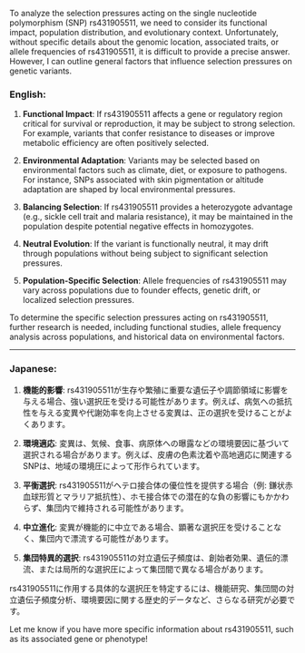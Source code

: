 To analyze the selection pressures acting on the single nucleotide polymorphism (SNP) rs431905511, we need to consider its functional impact, population distribution, and evolutionary context. Unfortunately, without specific details about the genomic location, associated traits, or allele frequencies of rs431905511, it is difficult to provide a precise answer. However, I can outline general factors that influence selection pressures on genetic variants.

### English:
1. **Functional Impact**: If rs431905511 affects a gene or regulatory region critical for survival or reproduction, it may be subject to strong selection. For example, variants that confer resistance to diseases or improve metabolic efficiency are often positively selected.

2. **Environmental Adaptation**: Variants may be selected based on environmental factors such as climate, diet, or exposure to pathogens. For instance, SNPs associated with skin pigmentation or altitude adaptation are shaped by local environmental pressures.

3. **Balancing Selection**: If rs431905511 provides a heterozygote advantage (e.g., sickle cell trait and malaria resistance), it may be maintained in the population despite potential negative effects in homozygotes.

4. **Neutral Evolution**: If the variant is functionally neutral, it may drift through populations without being subject to significant selection pressures.

5. **Population-Specific Selection**: Allele frequencies of rs431905511 may vary across populations due to founder effects, genetic drift, or localized selection pressures.

To determine the specific selection pressures acting on rs431905511, further research is needed, including functional studies, allele frequency analysis across populations, and historical data on environmental factors.

---

### Japanese:
1. **機能的影響**: rs431905511が生存や繁殖に重要な遺伝子や調節領域に影響を与える場合、強い選択圧を受ける可能性があります。例えば、病気への抵抗性を与える変異や代謝効率を向上させる変異は、正の選択を受けることがよくあります。

2. **環境適応**: 変異は、気候、食事、病原体への曝露などの環境要因に基づいて選択される場合があります。例えば、皮膚の色素沈着や高地適応に関連するSNPは、地域の環境圧によって形作られています。

3. **平衡選択**: rs431905511がヘテロ接合体の優位性を提供する場合（例: 鎌状赤血球形質とマラリア抵抗性）、ホモ接合体での潜在的な負の影響にもかかわらず、集団内で維持される可能性があります。

4. **中立進化**: 変異が機能的に中立である場合、顕著な選択圧を受けることなく、集団内で漂流する可能性があります。

5. **集団特異的選択**: rs431905511の対立遺伝子頻度は、創始者効果、遺伝的漂流、または局所的な選択圧によって集団間で異なる場合があります。

rs431905511に作用する具体的な選択圧を特定するには、機能研究、集団間の対立遺伝子頻度分析、環境要因に関する歴史的データなど、さらなる研究が必要です。

Let me know if you have more specific information about rs431905511, such as its associated gene or phenotype!